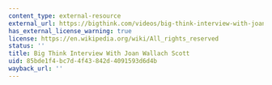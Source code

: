 ```yaml
---
content_type: external-resource
external_url: https://bigthink.com/videos/big-think-interview-with-joan-wallach-scott
has_external_license_warning: true
license: https://en.wikipedia.org/wiki/All_rights_reserved
status: ''
title: Big Think Interview With Joan Wallach Scott
uid: 85bde1f4-bc7d-4f43-842d-4091593d6d4b
wayback_url: ''
---
```

